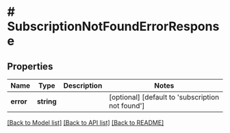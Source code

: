 # # SubscriptionNotFoundErrorResponse

## Properties

Name | Type | Description | Notes
------------ | ------------- | ------------- | -------------
**error** | **string** |  | [optional] [default to 'subscription not found']

[[Back to Model list]](../../README.md#models) [[Back to API list]](../../README.md#endpoints) [[Back to README]](../../README.md)
